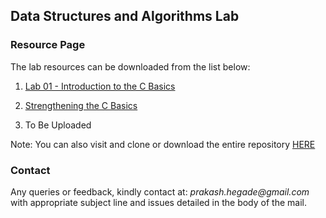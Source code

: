 ## Data Structures and Algorithms Lab 
### Resource Page

The lab resources can be downloaded from the list below: 

1. [Lab 01 - Introduction to the C Basics](https://github.com/prakashbh/dsa-lab-2017/tree/master/lab-01)

2. [Strengthening the C Basics](https://github.com/prakashbh/dsa-lab-2017/tree/master/lab-02)

3. To Be Uploaded


Note: You can also visit and clone or download the entire repository [HERE](https://github.com/prakashbh/dsa-lab-2017)


### Contact

Any queries or feedback, kindly contact at: _prakash.hegade@gmail.com_ with appropriate subject line and issues detailed in the body of the mail.
